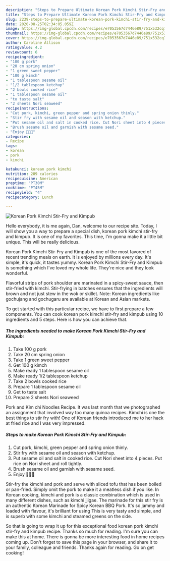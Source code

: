 ```yaml
---
description: "Steps to Prepare Ultimate Korean Pork Kimchi Stir-Fry and Kimpub"
title: "Steps to Prepare Ultimate Korean Pork Kimchi Stir-Fry and Kimpub"
slug: 2239-steps-to-prepare-ultimate-korean-pork-kimchi-stir-fry-and-kimpub
date: 2020-08-25T02:34:05.059Z
image: https://img-global.cpcdn.com/recipes/e7053567d7446e89/751x532cq70/korean-pork-kimchi-stir-fry-and-kimpub-recipe-main-photo.jpg
thumbnail: https://img-global.cpcdn.com/recipes/e7053567d7446e89/751x532cq70/korean-pork-kimchi-stir-fry-and-kimpub-recipe-main-photo.jpg
cover: https://img-global.cpcdn.com/recipes/e7053567d7446e89/751x532cq70/korean-pork-kimchi-stir-fry-and-kimpub-recipe-main-photo.jpg
author: Caroline Allison
ratingvalue: 4.2
reviewcount: 6
recipeingredient:
- "100 g pork"
- "20 cm spring onion"
- "1 green sweet pepper"
- "100 g kimch"
- "1 tablespoon sesame oil"
- "1/2 tablespoon ketchup"
- "2 bowls cooked rice"
- "1 tablespoon sesame oil"
- "to taste salt"
- "2 sheets Nori seaweed"
recipeinstructions:
- "Cut pork, kimchi, green pepper and spring onion thinly."
- "Stir fry with sesame oil and season with ketchup."
- "Put sesame oil and salt in cooked rice. Cut Nori sheet into 4 pieces. Put rice on Nori sheet and roll tightly."
- "Brush sesame oil and garnish with sesame seed."
- "Enjoy 💖💞💕"
categories:
- Recipe
tags:
- korean
- pork
- kimchi

katakunci: korean pork kimchi 
nutrition: 289 calories
recipecuisine: American
preptime: "PT30M"
cooktime: "PT45M"
recipeyield: "4"
recipecategory: Lunch

---
```



![Korean Pork Kimchi Stir-Fry and Kimpub](https://img-global.cpcdn.com/recipes/e7053567d7446e89/751x532cq70/korean-pork-kimchi-stir-fry-and-kimpub-recipe-main-photo.jpg)

Hello everybody, it is me again, Dan, welcome to our recipe site. Today, I will show you a way to prepare a special dish, korean pork kimchi stir-fry and kimpub. It is one of my favorites. This time, I'm gonna make it a little bit unique. This will be really delicious.

Korean Pork Kimchi Stir-Fry and Kimpub is one of the most favored of recent trending meals on earth. It is enjoyed by millions every day. It's simple, it's quick, it tastes yummy. Korean Pork Kimchi Stir-Fry and Kimpub is something which I've loved my whole life. They're nice and they look wonderful.

Flavorful strips of pork shoulder are marinated in a spicy-sweet sauce, then stir-fried with kimchi. Stir-frying in batches ensures that the ingredients will brown and not just stew in the wok or skillet. Note: Korean ingredients like gochujang and gochugaru are available at Korean and Asian markets.


To get started with this particular recipe, we have to first prepare a few components. You can cook korean pork kimchi stir-fry and kimpub using 10 ingredients and 5 steps. Here is how you can achieve that.

<!--inarticleads1-->

##### The ingredients needed to make Korean Pork Kimchi Stir-Fry and Kimpub:

1. Take 100 g pork
1. Take 20 cm spring onion
1. Take 1 green sweet pepper
1. Get 100 g kimch
1. Make ready 1 tablespoon sesame oil
1. Make ready 1/2 tablespoon ketchup
1. Take 2 bowls cooked rice
1. Prepare 1 tablespoon sesame oil
1. Get to taste salt
1. Prepare 2 sheets Nori seaweed


Pork and Kim chi Noodles Recipe. It was last month that we photographed an assignment that involved way too many quinoa recipes. Kimchi is one the best things to stir fry with! One of Korean friends introduced me to her hack at fried rice and I was very impressed. 

<!--inarticleads2-->

##### Steps to make Korean Pork Kimchi Stir-Fry and Kimpub:

1. Cut pork, kimchi, green pepper and spring onion thinly.
1. Stir fry with sesame oil and season with ketchup.
1. Put sesame oil and salt in cooked rice. Cut Nori sheet into 4 pieces. Put rice on Nori sheet and roll tightly.
1. Brush sesame oil and garnish with sesame seed.
1. Enjoy 💖💞💕


Stir-fry the kimchi and pork and serve with sliced tofu that has been boiled or pan-fried. Simply omit the pork to make it a meatless dish if you like. In Korean cooking, kimchi and pork is a classic combination which is used in many different dishes, such as kimchi jjigae. The marinade for this stir fry is an authentic Korean Marinade for Spicy Korean BBQ Pork. It&#39;s so jammy and loaded with flavour, it&#39;s brilliant for using This is very tasty and simple, and is superb with some kimchi and steamed greens on the side. 

So that is going to wrap it up for this exceptional food korean pork kimchi stir-fry and kimpub recipe. Thanks so much for reading. I'm sure you can make this at home. There is gonna be more interesting food in home recipes coming up. Don't forget to save this page in your browser, and share it to your family, colleague and friends. Thanks again for reading. Go on get cooking!
